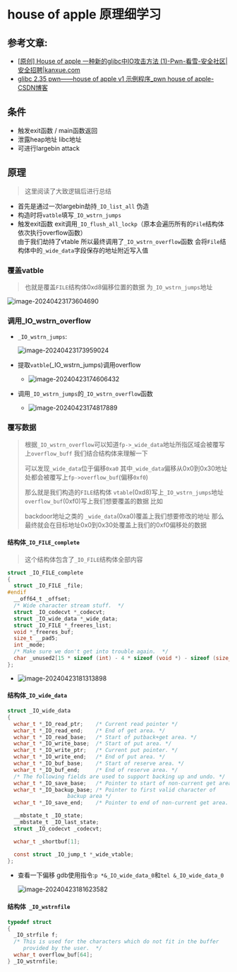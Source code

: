 # house of apple 原理细学习

## 参考文章:

- [[原创\] House of apple 一种新的glibc中IO攻击方法 (1)-Pwn-看雪-安全社区|安全招聘|kanxue.com](https://bbs.kanxue.com/thread-273418.htm)
- [glibc 2.35 pwn——house of apple v1 示例程序_pwn house of apple-CSDN博客](https://blog.csdn.net/qq_54218833/article/details/128624427)

## 条件 

- 触发exit函数 / main函数返回
- 泄露heap地址 libc地址
- 可进行largebin attack

## 原理

> 这里阅读了大致逻辑后进行总结

- 首先是通过一次largebin劫持`_IO_list_all` 伪造	
- 构造时将`vatble`填写`_IO_wstrn_jumps` 
- 触发exit函数 exit调用`_IO_flush_all_lockp`（原本会遍历所有的`File`结构体依次执行overflow函数）<br>由于我们劫持了vtable 所以最终调用了`_IO_wstrn_overflow`函数 会将`File`结构体中的`_wide_data`字段保存的地址附近写入值

### 覆盖vatble

> 也就是覆盖`FILE`结构体0xd8偏移位置的数据 为`_IO_wstrn_jumps`地址

![image-20240423173604690](https://awaqwqa.github.io/img/house_of_apple/image-20240423173604690.png)

### 调用_IO_wstrn_overflow

- `_IO_wstrn_jumps`:

  ![image-20240423173959024](https://awaqwqa.github.io/img/house_of_apple/image-20240423173959024.png)

- 提取`vatble`(_IO_wstrn_jumps)调用overflow
  - ![image-20240423174606432](https://awaqwqa.github.io/img/house_of_apple/image-20240423174606432.png)

- 调用`_IO_wstrn_jumps`的`_IO_wstrn_overflow`函数
  - ![image-20240423174817889](https://awaqwqa.github.io/img/house_of_apple/image-20240423174817889.png)

### 覆写数据

> 根据`_IO_wstrn_overflow`可以知道`fp->_wide_data`地址所指区域会被覆写上`overflow_buff` 我们结合结构体来理解一下
>
> 可以发现`_wide_data`位于偏移`0xa0` 其中`_wide_data`偏移从0x0到0x30地址处都会被覆写上`fp->overflow_buf`(偏移`0xf0`)
>
> 那么就是我们构造的`FILE`结构体 `vtable`(0xd8)写上`_IO_wstrn_jumps`地址 `overflow_buf`(0xf0)写上我们想要覆盖的数据 比如
>
> backdoor地址之类的 `_wide_data`(0xa0)覆盖上我们想要修改的地址 那么最终就会在目标地址0x0到0x30处覆盖上我们的0xf0偏移处的数据  

#### 结构体`_IO_FILE_complete`

> 这个结构体包含了`_IO_FILE`结构体全部内容

```c
struct _IO_FILE_complete
{
  struct _IO_FILE _file;
#endif
  __off64_t _offset;
  /* Wide character stream stuff.  */
  struct _IO_codecvt *_codecvt;
  struct _IO_wide_data *_wide_data;
  struct _IO_FILE *_freeres_list;
  void *_freeres_buf;
  size_t __pad5;
  int _mode;
  /* Make sure we don't get into trouble again.  */
  char _unused2[15 * sizeof (int) - 4 * sizeof (void *) - sizeof (size_t)];
};
```

- ![image-20240423181313898](https://awaqwqa.github.io/img/house_of_apple/image-20240423181313898.png)

#### 结构体`_IO_wide_data`

```c
struct _IO_wide_data
{
  wchar_t *_IO_read_ptr;	/* Current read pointer */
  wchar_t *_IO_read_end;	/* End of get area. */
  wchar_t *_IO_read_base;	/* Start of putback+get area. */
  wchar_t *_IO_write_base;	/* Start of put area. */
  wchar_t *_IO_write_ptr;	/* Current put pointer. */
  wchar_t *_IO_write_end;	/* End of put area. */
  wchar_t *_IO_buf_base;	/* Start of reserve area. */
  wchar_t *_IO_buf_end;		/* End of reserve area. */
  /* The following fields are used to support backing up and undo. */
  wchar_t *_IO_save_base;	/* Pointer to start of non-current get area. */
  wchar_t *_IO_backup_base;	/* Pointer to first valid character of
				   backup area */
  wchar_t *_IO_save_end;	/* Pointer to end of non-current get area. */

  __mbstate_t _IO_state;
  __mbstate_t _IO_last_state;
  struct _IO_codecvt _codecvt;

  wchar_t _shortbuf[1];

  const struct _IO_jump_t *_wide_vtable;
};
```

- 查看一下偏移 gdb使用指令:`p *&_IO_wide_data_0`和`tel &_IO_wide_data_0` 

  ![image-20240423181623582](https://awaqwqa.github.io/img/house_of_apple/image-20240423181623582.png)

#### 结构体` _IO_wstrnfile`

```c
typedef struct
{
  _IO_strfile f;
  /* This is used for the characters which do not fit in the buffer
     provided by the user.  */
  wchar_t overflow_buf[64];
} _IO_wstrnfile;
```



